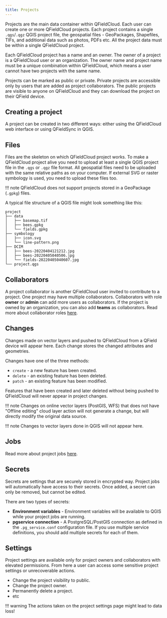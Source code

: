 ```yaml
---
title: Projects
---
```


Projects are the main data container within QFieldCloud. Each user can create one or more QFieldCloud projects. Each project contains a single `.qgs`/`.qgz` QGIS project file, the geospatial files - GeoPackages, Shapefiles, TIFs, and additional data such as photos, PDFs etc. All the project data must be within a single QFieldCloud project.

Each QFieldCloud project has a name and an owner. The owner of a project is a QFieldCloud user or an organization. The owner name and project name must be a unique combination within QFieldCloud, which means a user cannot have two projects with the same name.

Projects can be marked as public or private. Private projects are accessible only by users that are added as project collaborators. The public projects are visible to anyone on QFieldCloud and they can download the project on their QField device.

## Creating a project

A project can be created in two different ways: either using the QFieldCloud web interface or using QFieldSync in QGIS.

## Files

Files are the skeleton on which QFieldCloud project works. To make a QFieldCloud project alive you need to upload at least a single QGIS project file in the `.qgs` or `.qgz` file format. All geospatial files need to be uploaded with the same relative paths as on your computer. If external SVG or raster symbology is used, you need to upload these files too.

!!! note
    QFieldCloud does not support projects stored in a GeoPackage (`.gpkg`) files.

A typical file structure of a QGIS file might look something like this:
```
project
├── data
│   ├── basemap.tif
│   ├── bees.gpkg
│   └── fields.gpkg
├── symbology
│   ├── icon.svg
│   └── line-pattern.png
├── DCIM
│   ├── bees-20220404121212.jpg
│   ├── bees-20220405040506.jpg
│   └── fields-20220405040607.jpg
└── project.qgs
```

## Collaborators

A project collaborator is another QFieldCloud user invited to contribute to a project. One project may have multiple collaborators. Collaborators with role **owner** or **admin** can add more users as collaborators. If the project is owned by an organization, you can also add **teams** as collaborators. Read more about collaborator roles [here](permissions.md).

## Changes

Changes made on vector layers and pushed to QFIeldCloud from a QField device will appear here. Each change stores the changed attributes and geometries.

Changes have one of the three methods:

- `create` - a new feature has been created.
- `delete` - an existing feature has been deleted.
- `patch` - an existing feature has been modified.

Features that have been created and later deleted without being pushed to QFieldCloud will never appear in project changes.

!!! note
    Changes on online vector layers (PostGIS, WFS) that does not have "Offline editing" cloud layer action will not generate a change, but will directly modify the original data source.

!!! note
    Changes to vector layers done in QGIS will not appear here.

## Jobs

Read more about project jobs [here](jobs.md).

## Secrets

Secrets are settings that are securely stored in encrypted way. Project jobs will automatically have access to their secrets. Once added, a secret can only be removed, but cannot be edited.

There are two types of secrets:

- **Environment variables** - Environment variables will be available to QGIS while your project jobs are running.
- **pgservice connection** - A PostgreSQL/PostGIS connection as defined in the <code>.pg_service.conf</code> configuration file. If you use multiple service definitions, you should add multiple secrets for each of them.

## Settings

Project settings are available only for project owners and collaborators with elevated permissions. From here a user can access some sensitive project settings or unrecoverable actions.

- Change the project visibility to public.
- Change the project owner.
- Permanently delete a project.
- etc

!!! warning
    The actions taken on the project settings page might lead to data loss!